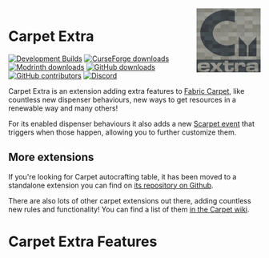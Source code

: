 <img src="./src/main/resources/assets/carpet-extra/icon.png" align="right" width="128px"/>

# Carpet Extra

[![Development Builds](https://github.com/gnembon/carpet-extra/actions/workflows/devbuild.yml/badge.svg)](https://github.com/gnembon/carpet-extra/actions/workflows/devbuild.yml)
[![CurseForge downloads](http://cf.way2muchnoise.eu/full_349240_downloads.svg)](https://www.curseforge.com/minecraft/mc-mods/carpet-extra)
[![Modrinth downloads](https://img.shields.io/modrinth/dt/carpet-extra?label=Modrinth%20downloads&logo=modrinth)](https://modrinth.com/mod/carpet-extra)
[![GitHub downloads](https://img.shields.io/github/downloads/gnembon/carpet-extra/total?label=Github%20downloads&logo=github)](https://github.com/gnembon/carpet-extra/releases)
[![GitHub contributors](https://img.shields.io/github/contributors/gnembon/carpet-extra?label=Contributors&logo=github)](https://github.com/gnembon/carpet-extra/graphs/contributors)
[![Discord](https://badgen.net/discord/online-members/gn99m4QRY4?icon=discord&label=Discord&list=what)](https://discord.gg/gn99m4QRY4)

Carpet Extra is an extension adding extra features to [Fabric Carpet], like countless new dispenser behaviours, new ways to get resources in a renewable way and many others!

[Fabric Carpet]: https://github.com/gnembon/fabric-carpet

For its enabled dispenser behaviours it also adds a new [Scarpet event] that triggers when those happen, allowing you to further customize them.

[Scarpet event]: /docs/scarpet/ScarpetEvents.md

## More extensions

If you're looking for Carpet autocrafting table, it has been moved to a standalone extension you can find on [its repository on Github][Autocraftingtable repo].

[Autocraftingtable repo]: https://github.com/gnembon/carpet-autoCraftingTable

There are also lots of other carpet extensions out there, adding countless new rules and functionality! You can find a list of them [in the Carpet wiki][extension list].

[extension list]: https://github.com/gnembon/fabric-carpet/wiki/List-of-Carpet-extensions

# Carpet Extra Features
